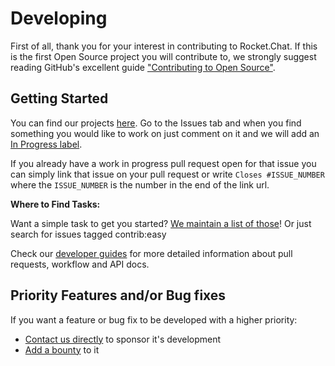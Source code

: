 # Developing

First of all, thank you for your interest in contributing to Rocket.Chat. If this is the first Open Source project you will contribute to, we strongly suggest reading GitHub's excellent guide ["Contributing to Open Source"](https://guides.github.com/activities/contributing-to-open-source/).

## Getting Started

You can find our projects [here](https://github.com/RocketChat). Go to the Issues tab and when you find something you would like to work on just comment on it and we will add an [In Progress label](https://github.com/RocketChat/Rocket.Chat/labels/stat%3A%20in%20progress).

If you already have a work in progress pull request open for that issue you can simply link that issue on your pull request or write `Closes #ISSUE_NUMBER` where the `ISSUE_NUMBER` is the number in the end of the link url.

**Where to Find Tasks:**

Want a simple task to get you started? [We maintain a list of those](https://github.com/RocketChat/Rocket.Chat/labels/contrib%3A%20easy)! Or just search for issues tagged contrib:easy

Check our [developer guides](../developer-guides/) for more detailed information about pull requests, workflow and API docs.

## Priority Features and/or Bug fixes

If you want a feature or bug fix to be developed with a higher priority:

* [Contact us directly](https://rocket.chat/contact) to sponsor it's development
* [Add a bounty](https://www.bountysource.com/teams/rocketchat) to it

